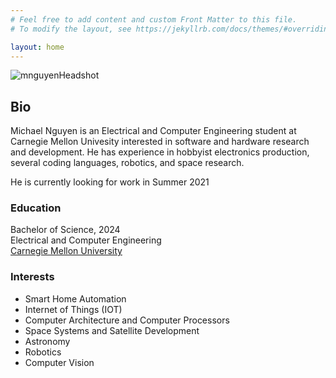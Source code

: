 ```yaml
---
# Feel free to add content and custom Front Matter to this file.
# To modify the layout, see https://jekyllrb.com/docs/themes/#overriding-theme-defaults

layout: home
---
```

![mnguyenHeadshot](pictures/fullshot.jpg)
## Bio
Michael Nguyen is an Electrical and Computer Engineering student at Carnegie Mellon Univesity interested in software and hardware research and development.
He has experience in hobbyist electronics production, several coding languages, robotics, and space research.

He is currently looking for work in Summer 2021

### Education
Bachelor of Science, 2024  
Electrical and Computer Engineering  
[Carnegie Mellon University](https://ece.cmu.edu)
### Interests
 - Smart Home Automation
 - Internet of Things (IOT)
 - Computer Architecture and Computer Processors
 - Space Systems and Satellite Development
 - Astronomy
 - Robotics
 - Computer Vision
